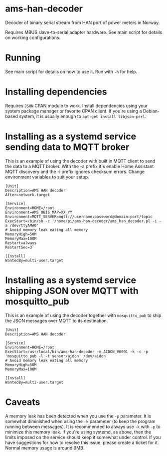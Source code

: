 # ams-han-decoder

Decoder of binary serial stream from HAN port of power meters in Norway.

Requires MBUS slave-to-serial adapter hardware.  See main script for details
on working configurations.

# Running

See main script for details on how to use it. Run with `-h` for help.

# Installing dependencies

Requires `JSON` CPAN module to work.  Install dependencies using your system
package manager or favorite CPAN client. If you're using a Debian-based
system, it is usually enough to `apt-get install libjson-perl`.

# Installing as a systemd service sending data to MQTT broker

This is an example of using the decoder with built in MQTT client to send the data to a MQTT broker. With the -a prefix it´s enable Home Assistant MQTT discovery and the -i prefix ignores checksum errors. Change environment variables to suit your setup.

    [Unit]
    Description=AMS HAN decoder
    After=network.target
    
    [Service]
    Environment=HOME=/root
    Environment=AMS_OBIS_MAP=XX_YY
    Environment=MQTT_SERVER=mqtt://username:password@domain:port/topic
    ExecStart=/bin/sh -c '/home/pi/ams-han-decoder/ams_han_decoder.pl -i -a /dev/ttyAMA0'
    # Avoid memory leak eating all memory
    MemoryHigh=50M
    MemoryMax=100M
    Restart=always
    RestartSec=3
    
    [Install]
    WantedBy=multi-user.target

# Installing as a systemd service shipping JSON over MQTT with mosquitto_pub

This is an example of using the decoder together with `mosquitto_pub` to
ship the JSON messages over MQTT to its destination.

    [Unit]
    Description=AMS HAN decoder

    [Service]
    Environment=HOME=/root
    ExecStart=/usr/local/bin/ams-han-decoder -m AIDON_V0001 -k -c -p 'mosquitto_pub -l -t sensor/aidon' /dev/aidon
    # Avoid memory leak eating all memory
    MemoryHigh=50M
    MemoryMax=100M

    [Install]
    WantedBy=multi-user.target

# Caveats

A memory leak has been detected when you use the `-p` parameter. It is
somewhat diminished when using the `-k` parameter (to keep the program
running between messages). It is recommended to always use `-k` with `-p` to
minimize this memory leak. If you're using systemd, as above, then the
limits imposed on the service should keep it somewhat under control. If you
have suggestions for how to resolve this issue, please create a ticket for
it. Normal memory usage is around 9MB.
